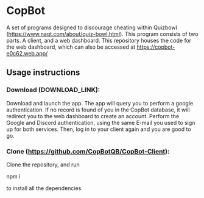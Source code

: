 # CopBot

A set of programs designed to discourage cheating within Quizbowl (https://www.naqt.com/about/quiz-bowl.html).
This program consists of two parts. A client, and a web dashboard. This repository houses the code for the web dashboard, which can also be accessed at https://copbot-e0c62.web.app/

## Usage instructions

### Download (DOWNLOAD_LINK):
Download and launch the app. The app will query you to perform a google authentication. If no record is found of you in the CopBot database, it will redirect you to  the web dashboard to create an account. Perform the Google and Discord authentication, using the same E-mail you used to sign up for both services. Then, log in to your client again and you are good to go.

### Clone (https://github.com/CopBotQB/CopBot-Client):
Clone the repository, and run 

npm i

to install all the dependencies.
